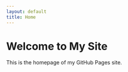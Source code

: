```yaml
---
layout: default
title: Home
---
```


# Welcome to My Site

This is the homepage of my GitHub Pages site.